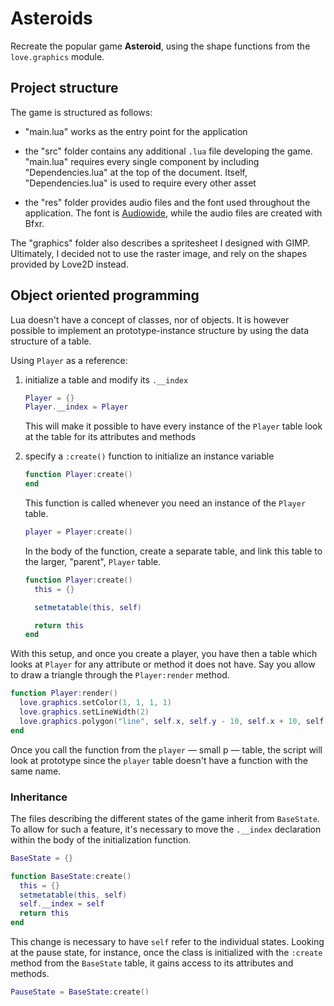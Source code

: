 # Asteroids

Recreate the popular game **Asteroid**, using the shape functions from the `love.graphics` module.

## Project structure

The game is structured as follows:

- "main.lua" works as the entry point for the application

- the "src" folder contains any additional `.lua` file developing the game. "main.lua" requires every single component by including "Dependencies.lua" at the top of the document. Itself, "Dependencies.lua" is used to require every other asset

- the "res" folder provides audio files and the font used throughout the application. The font is [Audiowide](https://fonts.google.com/specimen/Audiowide), while the audio files are created with Bfxr.

The "graphics" folder also describes a spritesheet I designed with GIMP. Ultimately, I decided not to use the raster image, and rely on the shapes provided by Love2D instead.

## Object oriented programming

Lua doesn't have a concept of classes, nor of objects. It is however possible to implement an prototype-instance structure by using the data structure of a table.

Using `Player` as a reference:

1. initialize a table and modify its `.__index`

   ```lua
   Player = {}
   Player.__index = Player
   ```

   This will make it possible to have every instance of the `Player` table look at the table for its attributes and methods

2. specify a `:create()` function to initialize an instance variable

   ```lua
   function Player:create()
   end
   ```

   This function is called whenever you need an instance of the `Player` table.

   ```lua
   player = Player:create()
   ```

   In the body of the function, create a separate table, and link this table to the larger, "parent", `Player` table.

   ```lua
   function Player:create()
     this = {}

     setmetatable(this, self)

     return this
   end
   ```

With this setup, and once you create a player, you have then a table which looks at `Player` for any attribute or method it does not have. Say you allow to draw a triangle through the `Player:render` method.

```lua
function Player:render()
  love.graphics.setColor(1, 1, 1, 1)
  love.graphics.setLineWidth(2)
  love.graphics.polygon("line", self.x, self.y - 10, self.x + 10, self.y + 10, self.x - 10, self.y + 10)
end
```

Once you call the function from the `player` — small p — table, the script will look at prototype since the `player` table doesn't have a function with the same name.

### Inheritance

The files describing the different states of the game inherit from `BaseState`. To allow for such a feature, it's necessary to move the `.__index` declaration within the body of the initialization function.

```lua
BaseState = {}

function BaseState:create()
  this = {}
  setmetatable(this, self)
  self.__index = self
  return this
end
```

This change is necessary to have `self` refer to the individual states. Looking at the pause state, for instance, once the class is initialized with the `:create` method from the `BaseState` table, it gains access to its attributes and methods.

```lua
PauseState = BaseState:create()
```
